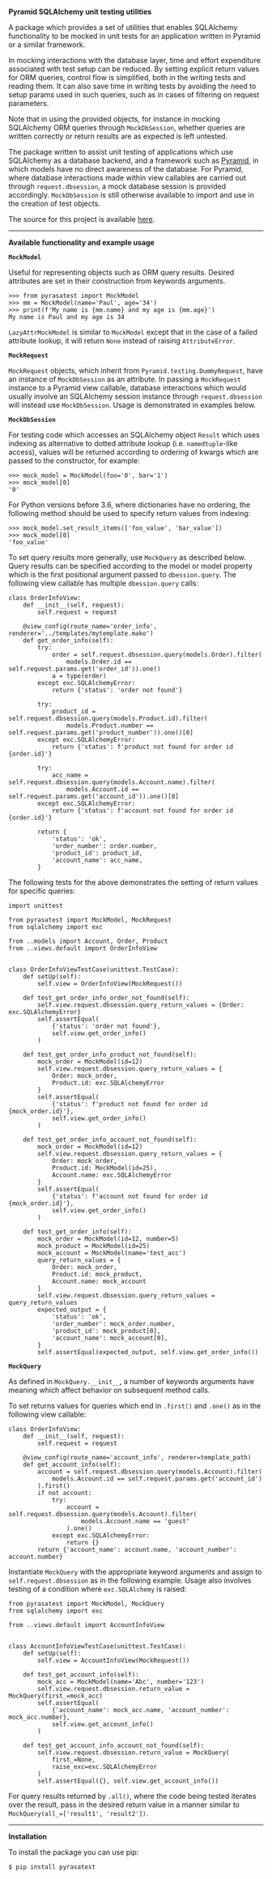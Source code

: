 **Pyramid SQLAlchemy unit testing utilities**

A package which provides a set of utilities that enables SQLAlchemy functionality to be
mocked in unit tests for an application written in Pyramid or a similar framework.

In mocking interactions with the database layer, 
time and effort expenditure associated with test setup can
be reduced. By setting explicit return values for ORM queries, 
control flow is simplified, both in the writing tests and reading 
them. It can also save time in writing tests by avoiding the need to 
setup params used in such queries, such as in cases of filtering on request
parameters.

Note that in using the provided objects, for instance in mocking
SQLAlchemy ORM queries through `MockDbSession`,
whether queries are written correctly or return results are as expected
is left untested.

The package written to assist unit testing of applications which use
SQLAlchemy as a database backend,
and a framework such as [Pyramid](https://docs.pylonsproject.org/projects/pyramid/en/latest/), 
in which models have no direct awareness of the database. For Pyramid,
where database interactions made within view callables are 
carried out through `request.dbsession`, a mock database session is provided accordingly.
`MockDbSession` is still otherwise available to import and use in the creation
of test objects.

The source for this project is available [here](https://github.com/paulosjd/pyrasatest).

----
**Available functionality and example usage**

**`MockModel`** 

Useful for representing objects such as ORM query results. 
Desired attributes are set in their construction from keywords arguments.

    >>> from pyrasatest import MockModel
    >>> mm = MockModel(name='Paul', age='34')
    >>> print(f'My name is {mm.name} and my age is {mm.age}')
    My name is Paul and my age is 34

`LazyAttrMockModel` is similar to `MockModel` except that in the case of a 
failed attribute lookup, it will return `None` instead of raising `AttributeError`.

**`MockRequest`**

`MockRequest` objects, which inherit from `Pyramid.testing.DummyRequest`,
have an instance of `MockDbSession` as an attribute. 
In passing a `MockRequest` instance to a Pyramid view callable, database 
interactions which would
usually involve an SQLAlchemy session instance through `request.dbsession` will instead
use `MockDbSession`. Usage is demonstrated in examples below.

**`MockDbSession`**

For testing code which accesses an SQLAlchemy object `Result` which uses indexing
as alternative to dotted attribute lookup (i.e. `namedtuple`-like access),
values will be returned according to ordering of kwargs which are passed to the constructor, for example:

    >>> mock_model = MockModel(foo='0', bar='1')
    >>> mock_model[0]
    '0'
    
For Python versions before 3.6, where dictionaries have no ordering, the following
method should be used to specify return values from indexing:
    
    >>> mock_model.set_result_items(['foo_value', 'bar_value'])
    >>> mock_model[0]
    'foo_value'

To set query results more generally, use `MockQuery` as described below.
Query results can be specified according to the model or model property which 
is the first positional argument passed to `dbession.query`.
The following view callable has multiple `dbession.query` calls:

    class OrderInfoView:
        def __init__(self, request):
            self.request = request
    
        @view_config(route_name='order_info', renderer='../templates/mytemplate.mako')
        def get_order_info(self):
            try:
                order = self.request.dbsession.query(models.Order).filter(
                    models.Order.id == self.request.params.get('order_id')).one()
                a = type(order)
            except exc.SQLAlchemyError:
                return {'status': 'order not found'}
    
            try:
                product_id = self.request.dbsession.query(models.Product.id).filter(
                    models.Product.number == self.request.params.get('product_number')).one()[0]
            except exc.SQLAlchemyError:
                return {'status': f'product not found for order id {order.id}'}
    
            try:
                acc_name = self.request.dbsession.query(models.Account.name).filter(
                    models.Account.id == self.request.params.get('account_id')).one()[0]
            except exc.SQLAlchemyError:
                return {'status': f'account not found for order id {order.id}'}
    
            return {
                'status': 'ok',
                'order_number': order.number,
                'product_id': product_id,
                'account_name': acc_name,
            }
    
The following tests for the above demonstrates the setting of return values 
for specific queries:

    import unittest
    
    from pyrasatest import MockModel, MockRequest
    from sqlalchemy import exc
    
    from ..models import Account, Order, Product
    from ..views.default import OrderInfoView
    

    class OrderInfoViewTestCase(unittest.TestCase):
        def setUp(self):
            self.view = OrderInfoView(MockRequest())
    
        def test_get_order_info_order_not_found(self):
            self.view.request.dbsession.query_return_values = {Order: exc.SQLAlchemyError}
            self.assertEqual(
                {'status': 'order not found'},
                self.view.get_order_info()
            )
    
        def test_get_order_info_product_not_found(self):
            mock_order = MockModel(id=12)
            self.view.request.dbsession.query_return_values = {
                Order: mock_order,
                Product.id: exc.SQLAlchemyError
            }
            self.assertEqual(
                {'status': f'product not found for order id {mock_order.id}'},
                self.view.get_order_info()
            )
    
        def test_get_order_info_account_not_found(self):
            mock_order = MockModel(id=12)
            self.view.request.dbsession.query_return_values = {
                Order: mock_order,
                Product.id: MockModel(id=25),
                Account.name: exc.SQLAlchemyError
            }
            self.assertEqual(
                {'status': f'account not found for order id {mock_order.id}'},
                self.view.get_order_info()
            )
    
        def test_get_order_info(self):
            mock_order = MockModel(id=12, number=5)
            mock_product = MockModel(id=25)
            mock_account = MockModel(name='test_acc')
            query_return_values = {
                Order: mock_order,
                Product.id: mock_product,
                Account.name: mock_account
            }
            self.view.request.dbsession.query_return_values = query_return_values
            expected_output = {
                'status': 'ok',
                'order_number': mock_order.number,
                'product_id': mock_product[0],
                'account_name': mock_account[0],
            }
            self.assertEqual(expected_output, self.view.get_order_info())

**`MockQuery`**

As defined in `MockQuery.__init__`, a number of keywords arguments have meaning
which affect behavior on subsequent method calls.

To set returns values for queries which end in `.first()` and `.one()` as in the
following view callable:

    class OrderInfoView:
        def __init__(self, request):
            self.request = request
    
        @view_config(route_name='account_info', renderer=template_path)
        def get_account_info(self):
            account = self.request.dbsession.query(models.Account).filter(
                models.Account.id == self.request.params.get('account_id')
            ).first()
            if not account:
                try:
                    account = self.request.dbsession.query(models.Account).filter(
                        models.Account.name == 'guest'
                    ).one()
                except exc.SQLAlchemyError:
                    return {}
            return {'account_name': account.name, 'account_number': account.number}

Instantiate `MockQuery` with the appropriate keyword arguments and assign to `self.request.dbsession`
as in the following example. Usage also involves testing of a condition where 
`exc.SQLAlchemy` is raised:

    from pyrasatest import MockModel, MockQuery
    from sqlalchemy import exc
    
    from ..views.default import AccountInfoView


    class AccountInfoViewTestCase(unittest.TestCase):
        def setUp(self):
            self.view = AccountInfoView(MockRequest()) 

        def test_get_account_info(self):
            mock_acc = MockModel(name='Abc', number='123')
            self.view.request.dbsession.return_value = MockQuery(first_=mock_acc)
            self.assertEqual(
                {'account_name': mock_acc.name, 'account_number': mock_acc.number},
                self.view.get_account_info()
            )
    
        def test_get_account_info_account_not_found(self):
            self.view.request.dbsession.return_value = MockQuery(
                first_=None,
                raise_exc=exc.SQLAlchemyError
            )
            self.assertEqual({}, self.view.get_account_info())

For query results returned by `.all()`, where the code being tested iterates 
over the result, pass in the desired return value in a manner similar to 
`MockQuery(all_=['result1', 'result2'])`.

----
**Installation**

To install the package you can use pip:

    $ pip install pyrasatest